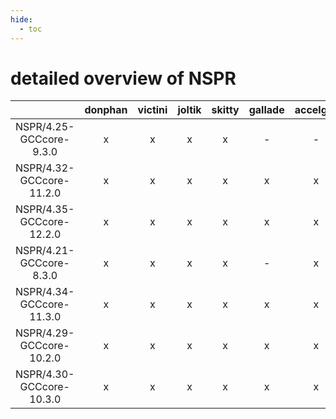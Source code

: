```yaml
---
hide:
  - toc
---
```


detailed overview of NSPR
=========================

| |donphan|victini|joltik|skitty|gallade|accelgor|swalot|doduo|
| :---: | :---: | :---: | :---: | :---: | :---: | :---: | :---: | :---: |
|NSPR/4.25-GCCcore-9.3.0|x|x|x|x|-|-|x|x|
|NSPR/4.32-GCCcore-11.2.0|x|x|x|x|x|x|x|x|
|NSPR/4.35-GCCcore-12.2.0|x|x|x|x|x|x|x|x|
|NSPR/4.21-GCCcore-8.3.0|x|x|x|x|-|x|x|x|
|NSPR/4.34-GCCcore-11.3.0|x|x|x|x|x|x|x|x|
|NSPR/4.29-GCCcore-10.2.0|x|x|x|x|x|x|x|x|
|NSPR/4.30-GCCcore-10.3.0|x|x|x|x|x|x|x|x|
